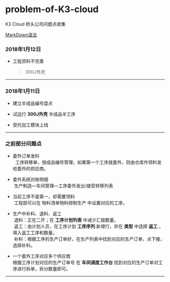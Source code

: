 # problem-of-K3-cloud
K3 Cloud 桥头公司问题点收集


[MarkDown语法](http://wowubuntu.com/markdown/index.html)



### 2018年1月12日
* 工程资料不完善
  > 300J外壳
***

### 2018年1月11日
* 建立半成品编号盘点

* 试运行 **300J外壳** 半成品半工序

* 受托加工模块上线

***

### 之前部分问题点
* 委外订单发料  
   工序转移单，按成品编号管理，如果第一个工序就委外，则由仓库作领料发给委外的供应商。  
   
   
* 委外系统对账明细    
  生产制造—车间管理—工序委外发出/接受转移列表  
  
  
* 当前工序不是第一，却需要领料  
  工程部可以在 物料清单物料控制生产 中设置对应的工序。
  
  
* 生产中补料、退料、返工  
  退料：正在二开；在 **工序计划列表** 中减少汇报数量。  
  返工：由计划人员，在工序计划 **工序序列** 新增行，并在 **类型** 中选择 **返工** ，填入返工工序和数量。  
  补料：根据工序的生产订单好，在生产列表中找到对应的生产订单，点下推，选择补料。  
  
  
* 一个委外工序对应多个供应商  
  根据工序计划对应的生产订单号 在 **车间调度工作台** 找到对应的生产订单对工序进行拆单，拆分数量即可。
***
